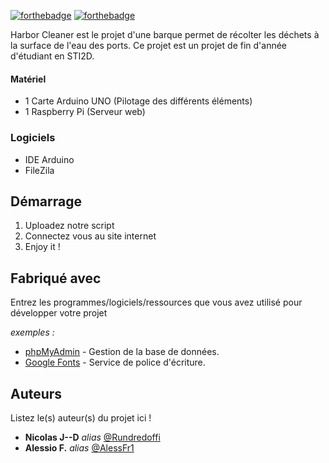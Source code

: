 [![forthebadge](http://forthebadge.com/images/badges/built-with-love.svg)](http://forthebadge.com)  [![forthebadge](http://forthebadge.com/images/badges/powered-by-electricity.svg)](http://forthebadge.com)

Harbor Cleaner est le projet d'une barque permet de récolter les déchets à la surface de l'eau des ports. Ce projet est un projet de fin d'année d'étudiant en STI2D.

#### Matériel
- 1 Carte Arduino UNO (Pilotage des différents éléments)
- 1 Raspberry Pi (Serveur web)
### Logiciels
- IDE Arduino
- FileZila

## Démarrage

1. Uploadez notre script
2. Connectez vous au site internet
3. Enjoy it !

## Fabriqué avec

Entrez les programmes/logiciels/ressources que vous avez utilisé pour développer votre projet

_exemples :_
* [phpMyAdmin](https://www.phpmyadmin.net/) - Gestion de la base de données.
* [Google Fonts](https://fonts.google.com/) - Service de police d'écriture.


## Auteurs
Listez le(s) auteur(s) du projet ici !
* **Nicolas J--D** _alias_ [@Rundredoffi](https://github.com/Rundredoffi)
* **Alessio F.** _alias_ [@AlessFr1](https://github.com/AlessFr1)
